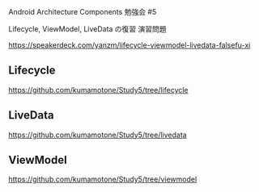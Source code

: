 Android Architecture Components 勉強会 #5

Lifecycle, ViewModel, LiveData の復習 演習問題

https://speakerdeck.com/yanzm/lifecycle-viewmodel-livedata-falsefu-xi

## Lifecycle

https://github.com/kumamotone/Study5/tree/lifecycle

## LiveData

https://github.com/kumamotone/Study5/tree/livedata

## ViewModel

https://github.com/kumamotone/Study5/tree/viewmodel

